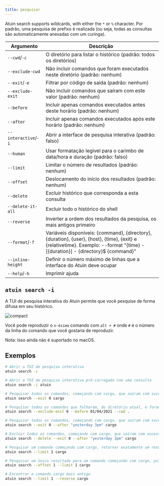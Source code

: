 ```yaml
---
title: pesquisar
---
```


Atuin search supports wildcards, with either the `*` or `%` character. Por
padrão, uma pesquisa de prefixo é realizada (ou seja, todas as consultas são automaticamente
anexadas com um curinga).

| Argumento                  | Descrição                                                                   |
| -------------------- | ----------------------------------------------------------------------------- |
| `--cwd`/`-c`         | O diretório para listar o histórico (padrão: todos os diretórios)                         |
| `--exclude-cwd`      | Não incluir comandos que foram executados neste diretório (padrão: nenhum)            |
| `--exit`/`-e`        | Filtrar por código de saída (padrão: nenhum)                                           |
| `--exclude-exit`     | Não incluir comandos que saíram com este valor (padrão: nenhum)           |
| `--before`           | Incluir apenas comandos executados antes deste horário (padrão: nenhum)                     |
| `--after`            | Incluir apenas comandos executados após este horário (padrão: nenhum)                      |
| `--interactive`/`-i` | Abrir a interface de pesquisa interativa (padrão: falso)                               |
| `--human`            | Usar formatação legível para o carimbo de data/hora e duração (padrão: falso) |
| `--limit`            | Limitar o número de resultados (padrão: nenhum)                                   |
| `--offset`           | Deslocamento do início dos resultados (padrão: nenhum)                          |
| `--delete`           | Excluir histórico que corresponda a esta consulta                                            |
| `--delete-it-all`    | Excluir todo o histórico do shell                                                      |
| `--reverse`          | Inverter a ordem dos resultados da pesquisa, os mais antigos primeiro                                 |
| `--format`/`-f`      | Variáveis disponíveis: {command}, {directory}, {duration}, {user}, {host}, {time}, {exit} e {relativetime}. Exemplo: --format "{time} - [{duration}] - {directory}$	{command}" |
| `--inline-height`    | Definir o número máximo de linhas que a interface do Atuin deve ocupar              |
| `--help`/`-h`        | Imprimir ajuda                                                                    |

## `atuin search -i`

A TUI de pesquisa interativa do Atuin permite que você pesquise de forma difusa em seu histórico.

![compact](https://user-images.githubusercontent.com/1710904/161623659-4fec047f-ea4b-471c-9581-861d2eb701a9.png)

Você pode reproduzir o `n-ésimo` comando com `alt + #` onde `#` é o número da linha do comando que você gostaria de reproduzir.

Nota: Isso ainda não é suportado no macOS.

## Exemplos

```bash
# Abrir a TUI de pesquisa interativa
atuin search -i

# Abrir a TUI de pesquisa interativa pré-carregada com uma consulta
atuin search -i atuin

# Pesquisar todos os comandos, começando com cargo, que saíram com sucesso
atuin search --exit 0 cargo

# Pesquisar todos os comandos que falharam, do diretório atual, e foram executados antes de 1º de abril de 2021
atuin search --exclude-exit 0 --before 01/04/2021 --cwd .

# Pesquisar todos os comandos, começando com cargo, que saíram com sucesso, e foram executados depois de ontem às 15h
atuin search --exit 0 --after "yesterday 3pm" cargo

# Excluir todos os comandos, começando com cargo, que saíram com sucesso, e foram executados depois de ontem às 15h
atuin search --delete --exit 0 --after "yesterday 3pm" cargo

# Pesquisar um comando começando com cargo, retornar exatamente um resultado.
atuin search --limit 1 cargo

# Pesquisar um único resultado para um comando começando com cargo, pulando (deslocando) um resultado
atuin search --offset 1 --limit 1 cargo

# Encontrar o comando cargo mais antigo
atuin search --limit 1 --reverse cargo
```
